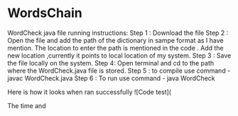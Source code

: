 # WordsChain
WordCheck java file running instructions: 
Step 1 : Download the file 
Step 2 : Open the file and add the path of the dictionary in sampe format as I have mention. The location to enter the path is mentioned in the code . Add the new location ,currently it points to local location of my system.
Step 3 : Save the file locally on the system.
Step 4: Open terminal and cd to the path where the WordCheck.java file is stored.
Step 5 : to compile use command -  javac WordCheck.java
Step 6 : To run use command - java WordCheck 
          
Here is how it looks when ran successfully 
![Code test](

The time and 
